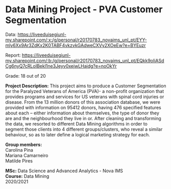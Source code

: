 # Data Mining Project - PVA Customer Segmentation

Data: https://liveeduisegiunl-my.sharepoint.com/:x:/g/personal/r20170783_novaims_unl_pt/EYY-mly6Xx9Ar3ZdKx2K0TABF4vkzvkGAdweCXVy2XOeEw?e=BYEuzr

Report: https://liveeduisegiunl-my.sharepoint.com/:b:/g/personal/r20170783_novaims_unl_pt/EQkk9oIiASdCg6nyQ7cRLoIBekl1ne3Jeyv0xejwLHajdg?e=noOkYr

Grade: 18 out of 20

**Project Description:**
This project aims to produce a Customer Segmentation for the Paralyzed Veterans of America (PVA)-
a non-profit organization that provides programs and services for US veterans with spinal cord
injuries or disease.
From the 13 million donors of this association database, we were provided with information on
95412 donors, having 476 specified features about each – either information about themselves, the
type of donor they are and the neighbourhood they live in or.
After cleaning and transforming the data, we resorted to different Data Mining
algorithms in order to segment those clients into 4 different groups/clusters, who reveal a similar
behaviour, so as to later define a logical marketing strategy for each.

**Group members:**<br>Carolina Pina
<br>Mariana Camarneiro
<br>Matilde Pires

**MSc:** Data Science and Advanced Analytics - Nova IMS<br>
**Course:** Data Mining<br>
2020/2021
